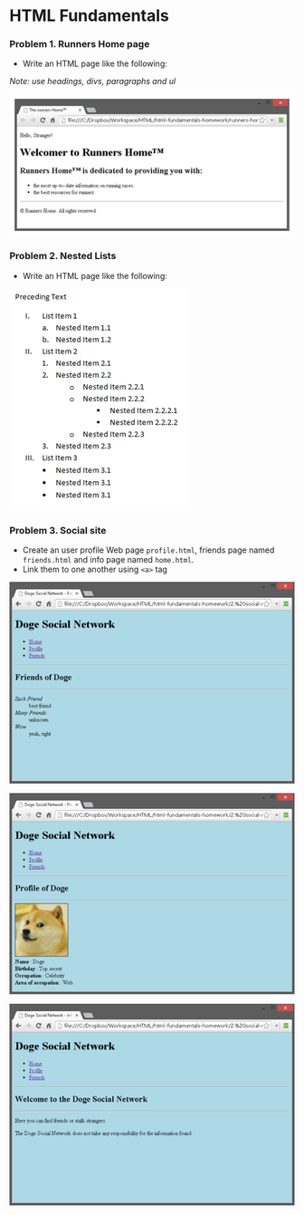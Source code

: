 HTML Fundamentals
=================

### Problem 1. Runners Home page
*	Write an HTML page like the following:

_Note: use headings, divs, paragraphs and ul_

![picture1](https://github.com/b-slavov/Telerik-Software-Academy/blob/master/04.HTML%20Basics/01.HTML-Fundamentals/images/homework/1-runners-home.png)


### Problem 2. Nested Lists
*	Write an HTML page like the following:

![picture2](https://github.com/b-slavov/Telerik-Software-Academy/blob/master/04.HTML%20Basics/01.HTML-Fundamentals/images/homework/2-nested-lists.png)

### Problem 3. Social site
*	Create an user profile Web page `profile.html`, friends page named `friends.html` and info page named `home.html`.
*	Link them to one another using `<a>` tag

![picture3](https://github.com/b-slavov/Telerik-Software-Academy/blob/master/04.HTML%20Basics/01.HTML-Fundamentals/images/homework/3-1-social-site.png)

![picture4](https://github.com/b-slavov/Telerik-Software-Academy/blob/master/04.HTML%20Basics/01.HTML-Fundamentals/images/homework/3-2-social-site.png)

![picture5](https://github.com/b-slavov/Telerik-Software-Academy/blob/master/04.HTML%20Basics/01.HTML-Fundamentals/images/homework/3-3-social-site.png)